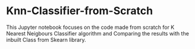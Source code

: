 # Knn-Classifier-from-Scratch
This Jupyter notebook focuses on the code made from scratch for K Nearest Neigbours Classifier algorithm and Comparing the results with the inbuilt Class from Skearn library.
